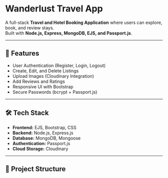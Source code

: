 # Wanderlust Travel App

A full-stack **Travel and Hotel Booking Application** where users can explore, book, and review stays.  
Built with **Node.js, Express, MongoDB, EJS, and Passport.js**.

---

## 🚀 Features
- User Authentication (Register, Login, Logout)
- Create, Edit, and Delete Listings
- Upload Images (Cloudinary Integration)
- Add Reviews and Ratings
- Responsive UI with Bootstrap
- Secure Passwords (bcrypt + Passport.js)

---

## 🛠️ Tech Stack
- **Frontend:** EJS, Bootstrap, CSS
- **Backend:** Node.js, Express.js
- **Database:** MongoDB, Mongoose
- **Authentication:** Passport.js
- **Cloud Storage:** Cloudinary

---

## 📂 Project Structure
